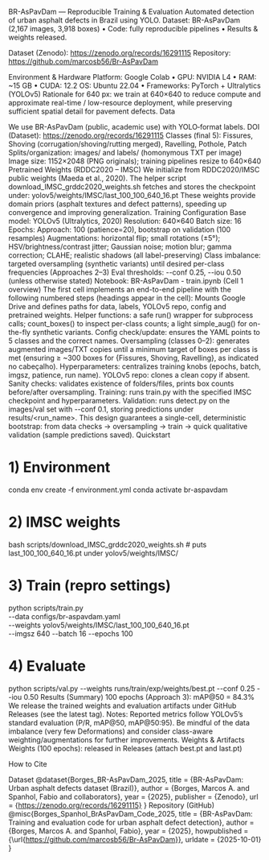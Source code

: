 BR-AsPavDam — Reproducible Training & Evaluation
Automated detection of urban asphalt defects in Brazil using YOLO.
Dataset: BR-AsPavDam (2,167 images, 3,918 boxes) • Code: fully reproducible pipelines • Results & weights released.

Dataset (Zenodo): https://zenodo.org/records/16291115
Repository: https://github.com/marcosb56/Br-AsPavDam

Environment & Hardware
Platform: Google Colab • GPU: NVIDIA L4 • RAM: ~15 GB • CUDA: 12.2
OS: Ubuntu 22.04 • Frameworks: PyTorch + Ultralytics (YOLOv5)
Rationale for 640 px: we train at 640×640 to reduce compute and approximate real-time / low-resource deployment, while preserving sufficient spatial detail for pavement defects.
Data

We use BR-AsPavDam (public, academic use) with YOLO‐format labels.
DOI (Dataset): https://zenodo.org/records/16291115
Classes (final 5): Fissures, Shoving (corrugation/shoving/rutting merged), Ravelling, Pothole, Patch
Splits/organization: images/ and labels/ (homonymous TXT per image)
Image size: 1152×2048 (PNG originals); training pipelines resize to 640×640
Pretrained Weights (RDDC2020 – IMSC)
We initialize from RDDC2020/IMSC public weights (Maeda et al., 2020).
The helper script download_IMSC_grddc2020_weights.sh fetches and stores the checkpoint under:
yolov5/weights/IMSC/last_100_100_640_16.pt
These weights provide domain priors (asphalt textures and defect patterns), speeding up convergence and improving generalization.
Training Configuration
Base model: YOLOv5 (Ultralytics, 2020)
Resolution: 640×640
Batch size: 16
Epochs:
Approach: 100 (patience=20), bootstrap on validation (100 resamples)
Augmentations: horizontal flip; small rotations (±5°); HSV/brightness/contrast jitter; Gaussian noise; motion blur; gamma correction; CLAHE; realistic shadows (all label-preserving)
Class imbalance: targeted oversampling (synthetic variants) until desired per-class frequencies (Approaches 2–3)
Eval thresholds: --conf 0.25, --iou 0.50 (unless otherwise stated)
Notebook: BR-AsPavDam - train.ipynb (Cell 1 overview)
The first cell implements an end-to-end pipeline with the following numbered steps (headings appear in the cell):
Mounts Google Drive and defines paths for data, labels, YOLOv5 repo, config and pretrained weights.
Helper functions: a safe run() wrapper for subprocess calls; count_boxes() to inspect per-class counts; a light simple_aug() for on-the-fly synthetic variants.
Config check/update: ensures the YAML points to 5 classes and the correct names.
Oversampling (classes 0–2): generates augmented images/TXT copies until a minimum target of boxes per class is met (ensuring ≥ ~300 boxes for {Fissures, Shoving, Ravelling}, as indicated no cabeçalho).
Hyperparameters: centralizes training knobs (epochs, batch, imgsz, patience, run name).
YOLOv5 repo: clones a clean copy if absent.
Sanity checks: validates existence of folders/files, prints box counts before/after oversampling.
Training: runs train.py with the specified IMSC checkpoint and hyperparameters.
Validation: runs detect.py on the images/val set with --conf 0.1, storing predictions under results/<run_name>.
This design guarantees a single-cell, deterministic bootstrap: from data checks → oversampling → train → quick qualitative validation (sample predictions saved).
Quickstart

# 1) Environment
conda env create -f environment.yml
conda activate br-aspavdam

# 2) IMSC weights
bash scripts/download_IMSC_grddc2020_weights.sh  # puts last_100_100_640_16.pt under yolov5/weights/IMSC/

# 3) Train (repro settings)
python scripts/train.py \
  --data configs/br-aspavdam.yaml \
  --weights yolov5/weights/IMSC/last_100_100_640_16.pt \
  --imgsz 640 --batch 16 --epochs 100 

# 4) Evaluate
python scripts/val.py --weights runs/train/exp/weights/best.pt --conf 0.25 --iou 0.50
Results (Summary)
100 epochs (Approach 3): mAP@50 = 84.3%
We release the trained weights and evaluation artifacts under GitHub Releases (see the latest tag).
Notes: Reported metrics follow YOLOv5’s standard evaluation (P/R, mAP@50, mAP@50:95). Be mindful of the data imbalance (very few Deformations) and consider class-aware weighting/augmentations for further improvements.
Weights & Artifacts
Weights (100 epochs): released in Releases (attach best.pt and last.pt)

How to Cite

Dataset
@dataset{Borges_BR-AsPavDam_2025,
  title     = {BR-AsPavDam: Urban asphalt defects dataset (Brazil)},
  author    = {Borges, Marcos A. and Spanhol, Fabio and collaborators},
  year      = {2025},
  publisher = {Zenodo},
  url       = {https://zenodo.org/records/16291115}
}
Repository (GitHub)
@misc{Borges_Spanhol_BrAsPavDam_Code_2025,
  title        = {BR-AsPavDam: Training and evaluation code for urban asphalt defect detection},
  author       = {Borges, Marcos A. and Spanhol, Fabio},
  year         = {2025},
  howpublished = {\url{https://github.com/marcosb56/Br-AsPavDam}},
  urldate      = {2025-10-01}
}
